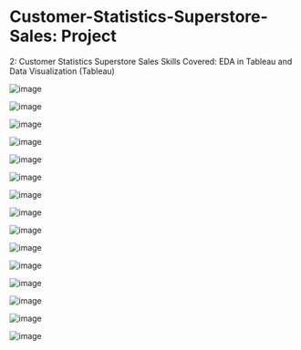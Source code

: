 # Customer-Statistics-Superstore-Sales: Project 
2: Customer Statistics Superstore Sales
Skills Covered: EDA in Tableau and Data Visualization (Tableau)


![image](https://github.com/user-attachments/assets/cfa1a73f-0341-4b91-890e-7afd5c415eb1)


![image](https://github.com/user-attachments/assets/dcb75d7d-a1a1-4685-8012-b6de9674c50b)


![image](https://github.com/user-attachments/assets/36ef50eb-0cc1-414d-955d-31ccb2b5788f)


![image](https://github.com/user-attachments/assets/1a68eb5e-0bd2-4be4-b6de-b5864cf92eb4)


![image](https://github.com/user-attachments/assets/a7c7e65d-9159-47e3-8ec9-f2aee1418b47)


![image](https://github.com/user-attachments/assets/fbc2eff4-b961-4175-b5a1-b5ba412de779)


![image](https://github.com/user-attachments/assets/be76622b-0b99-4d24-933c-9b3f1abfdfa1)


![image](https://github.com/user-attachments/assets/6a3ed141-206f-4a2b-a466-6d0d30467722)


![image](https://github.com/user-attachments/assets/f3554bda-2822-40d5-9b7f-30b30bdda230)


![image](https://github.com/user-attachments/assets/2435c5eb-084a-49ce-8316-ebb540903221)


![image](https://github.com/user-attachments/assets/e1c278b4-bb1f-411a-a2f3-390a3732d2d6)

![image](https://github.com/user-attachments/assets/43561c4d-dbf2-4418-91ec-60c78e9e62b5)


![image](https://github.com/user-attachments/assets/19ef521a-6ba2-4c39-a86a-739b98280e19)


![image](https://github.com/user-attachments/assets/cb04a88f-c5cc-4350-a2cf-1d0af4fccabe)


![image](https://github.com/user-attachments/assets/55172050-d29e-43b6-a153-2983fecb035a)
